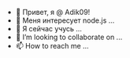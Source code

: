 - 👋 Привет, я @ Adik09!
- 👀 Меня интересует node.js ...
- 🌱 Я сейчас учусь ...
- 💞️ I’m looking to collaborate on ...
- 📫 How to reach me ...

<!---
Adik09/Adik09 is a ✨ special ✨ repository because its `README.md` (this file) appears on your GitHub profile.
You can click the Preview link to take a look at your changes.
--->
